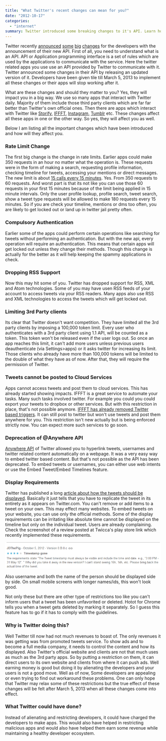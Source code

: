 ```yaml
---
title: "What Twitter's recent changes can mean for you?"
date: "2012-10-17"
categories: 
  - "internet"
summary: Twitter introduced some breaking changes to it's API. Learn how it will affect you.
---
```


Twitter recently [announced](https://dev.twitter.com/docs/api/1.1/overview) [some](https://dev.twitter.com/docs/terms/summary) [big](https://dev.twitter.com/terms/api-terms) [changes](https://dev.twitter.com/blog/changes-coming-to-twitter-api) for the developers with the announcement of their new API. First of all, you need to understand what is an API. API or Application programming interface is a set of rules which are used by the applications to communicate with the service. Here the twitter related apps you use use an API provided by Twitter to communicate with it. Twitter announced some changes in their API by releasing an updated version of it. Developers have been given tile till March 5, 2013 to implement all these changes or their apps will stop working after it.

What are these changes and should they matter to you? Yes, they will impact you in a big way. We use so many apps that interact with Twitter daily. Majority of them include those third party clients which are far far better than Twitter's own official ones. Then there are apps which interact with Twitter like [Storify](http://storify.com/), [IFFFT](https://ifttt.com/), [Instagram](http://instagram.com/), [Tumblr](https://www.tumblr.com/) etc. These changes affect all these apps in one or the other way. So yes, they will affect you as well.

Below I am listing all the important changes which have been introduced and how will they affect you.

### Rate Limit Change

The first big change is the change in rate limits. Earlier apps could make 350 requests in an hour no matter what the operation is. These requests were in the form of making a search, requesting profile information, checking timeline for tweets, accessing your mentions or direct messages. The new limit is about [15 calls every 15 minutes](https://dev.twitter.com/docs/rate-limiting/1.1). Yes. From 350 requests to 60 requests. And worst part is that its not like you can use those 60 requests in your first 15 minutes because of the limit being applied in 15 minute intervals. Only the user profile lookup, profile search, tweet search, show a tweet type requests will be allowed to make 180 requests every 15 minutes. So if you are check your timeline, mentions or dms too often, you are likely to get locked out or land up in twitter jail pretty often.

### Compulsory Authentication

Earlier some of the apps could perform certain operations like searching for tweets without performing an authentication. But with the new api, every operation will require an authentication. This means that certain apps will get locked out unless they change their methods. Though this change is actually for the better as it will help keeping the spammy applications in check.

### Dropping RSS Support

Now this may hit some of you. Twitter has dropped support for RSS, XML and Atom technologies. Some of you may have usen RSS feeds of your account to access tweets via your RSS readers. Many apps also use RSS and XML technologies to access the tweets which will get locked out.

### Limiting 3rd Party clients

Its clear that Twitter doesn't want competition. They have limited all the 3rd party clients by imposing a 100,000 token limit. Every user who authenticates with a 3rd party client using 1.1 API, will be counted as a token. This token won't be released even if the user logs out. So once an app reaches this limit, it can't add more users unless previous users deauthenticate (via Settings>apps) or it asks twitter for increasing its limit. Those clients who already have more than 100,000 tokens will be limited to the double of what they have as of now. After that, they will require the permission of Twitter.

### Tweets cannot be posted to Cloud Services

Apps cannot access tweets and post them to cloud services. This has already started showing impacts. IFFFT is a great service to automate your tasks. Many such tasks involved twitter. For example you could you could export your tweets to dropbox or other services. But with this restriction in place, that's not possible anymore. [IFFFT has already removed Twitter based triggers](http://thenextweb.com/apps/2012/09/20/ifttt-removes-twitter-triggers-comply-new-api-policies/). It can still post to twitter but won't use tweets and post them anywhere for you. This restriction isn't new actually but is being enforced strictly now. You can expect more such services to go soon.

### Deprecation of @Anywhere API

[Anywhere API](https://dev.twitter.com/docs/anywhere/welcome) of Twitter allowed you to hyperlink tweets, usernames and twitter related content automatically on a webpage. It was a very easy way to embed twitter based content. But that's not possible as the API has been deprecated. To embed tweets or usernames, you can either use web intents or use the Embed Tweet/Embed Timelines feature.

### Display Requirements

Twitter has published a long [article about how the tweets should be displayed](https://dev.twitter.com/terms/display-requirements). Basically it just tells that you have to replicate the tweet in its entirety as it appears on Twitter.com. You can't remove or add items to a tweet on your own. This may effect many websites. To embed tweets on your website, you can use only the official methods. Some of the display requirements can be irritating like absolute time cannot be displayed on the timeline but only on the individual tweet. Users are already complaining. Check the screenshot of a review posted at Twicca's play store link which recently implemented these requirements.

[![Play Store comment about Twitter Display issues](images/twicca_display_requirements_complaints.png#center "Twitter Display Requirements Issues - Twicca")](https://play.google.com/store/apps/details?id=jp.r246.twicca&reviewId=17537222675960206600)

Also username and both the name of the person should be displayed side by side. On small mobile screens with longer names/ids, this won't look good.

Not only these but there are other type of restrictions too like you can't inform users that a tweet has been unfavorited or deleted. Hotot for Chrome tells you when a tweet gets deleted by marking it separately. So I guess this feature has to go if it has to comply with the guidelines.

### Why is Twitter doing this?

Well Twitter till now had not much revenues to boast of. The only revenues it was getting was from promoted tweets service. To show ads and to become a full media company, it needs to control the content and how its displayed. Also Twitter's official website and clients are not that much uses as much as the 3rd party apps. So by putting a restriction on them, it can direct users to its own website and clients from where it can push ads. Well earning money is good but doing it by alienating the developers and your users is not a good move. Well as of now, Some developers are appealing or even trying to find out workaround these problems. One can only hope that Twitter may relax some of these restrictions but the true effect of these changes will be felt after March 5, 2013 when all these changes come into effect.

### What Twitter could have done?

Instead of alienating and restricting developers, it could have charged the developers to make apps. This would also have helped in restricting malicious apps and would also have helped them earn some revenue while maintaining a healthy developer ecosystem.
